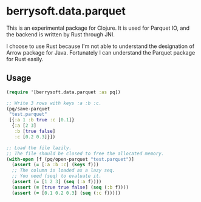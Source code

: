 # berrysoft.data.parquet

This is an experimental package for Clojure.
It is used for Parquet IO, and the backend is written by Rust through JNI.

I choose to use Rust because I'm not able to understand the designation of Arrow package for Java. Fortunately I can understand the Parquet package for Rust easily.

## Usage
``` clojure
(require '[berrysoft.data.parquet :as pq])

;; Write 3 rows with keys :a :b :c.
(pq/save-parquet
 "test.parquet"
 [{:a 1 :b true :c [0.1]}
  {:a [2 3]
   :b [true false]
   :c [0.2 0.3]}])

;; Load the file lazily.
;; The file should be closed to free the allocated memory.
(with-open [f (pq/open-parquet "test.parquet")]
  (assert (= [:a :b :c] (keys f)))
  ;; The column is loaded as a lazy seq.
  ;; You need (seq) to evaluate it.
  (assert (= [1 2 3] (seq (:a f))))
  (assert (= [true true false] (seq (:b f))))
  (assert (= [0.1 0.2 0.3] (seq (:c f)))))
```
